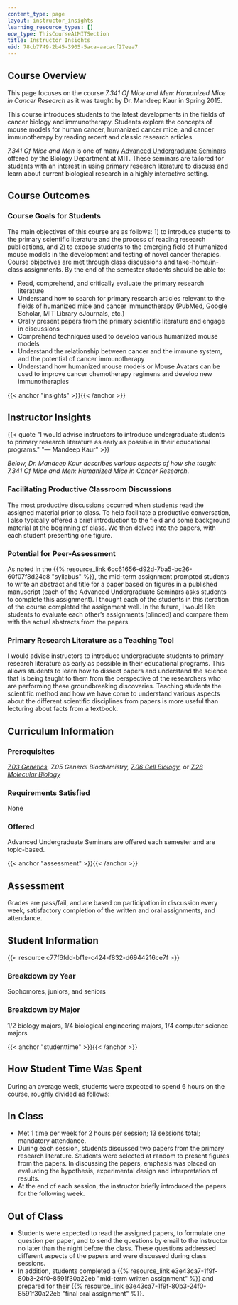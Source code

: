 ```yaml
---
content_type: page
layout: instructor_insights
learning_resource_types: []
ocw_type: ThisCourseAtMITSection
title: Instructor Insights
uid: 78cb7749-2b45-3905-5aca-aacacf27eea7
---
```


Course Overview
---------------

This page focuses on the course _7.341 Of Mice and Men: Humanized Mice in Cancer Research_ as it was taught by Dr. Mandeep Kaur in Spring 2015.

This course introduces students to the latest developments in the fields of cancer biology and immunotherapy. Students explore the concepts of mouse models for human cancer, humanized cancer mice, and cancer immunotherapy by reading recent and classic research articles.

_7.341 Of Mice and Men_ is one of many [Advanced Undergraduate Seminars](https://biology.mit.edu/undergraduate/course_listings/advanced_undergraduate_seminars) offered by the Biology Department at MIT. These seminars are tailored for students with an interest in using primary research literature to discuss and learn about current biological research in a highly interactive setting.

Course Outcomes
---------------

### Course Goals for Students

The main objectives of this course are as follows: 1) to introduce students to the primary scientific literature and the process of reading research publications, and 2) to expose students to the emerging field of humanized mouse models in the development and testing of novel cancer therapies. Course objectives are met through class discussions and take-home/in-class assignments. By the end of the semester students should be able to:

*   Read, comprehend, and critically evaluate the primary research literature
*   Understand how to search for primary research articles relevant to the fields of humanized mice and cancer immunotherapy (PubMed, Google Scholar, MIT Library eJournals, etc.)
*   Orally present papers from the primary scientific literature and engage in discussions
*   Comprehend techniques used to develop various humanized mouse models
*   Understand the relationship between cancer and the immune system, and the potential of cancer immunotherapy
*   Understand how humanized mouse models or Mouse Avatars can be used to improve cancer chemotherapy regimens and develop new immunotherapies

{{< anchor "insights" >}}{{< /anchor >}}

Instructor Insights
-------------------

{{< quote "I would advise instructors to introduce undergraduate students to primary research literature as early as possible in their educational programs." "— Mandeep Kaur" >}}

_Below, Dr. Mandeep Kaur describes various aspects of how she taught_ _7.341_ _Of Mice and Men: Humanized Mice in Cancer Research_.

### Facilitating Productive Classroom Discussions

The most productive discussions occurred when students read the assigned material prior to class. To help facilitate a productive conversation, I also typically offered a brief introduction to the field and some background material at the beginning of class. We then delved into the papers, with each student presenting one figure.

### Potential for Peer-Assessment

As noted in the {{% resource_link 6cc61656-d92d-7ba5-bc26-60f07f8d24c8 "syllabus" %}}, the mid-term assignment prompted students to write an abstract and title for a paper based on figures in a published manuscript (each of the Advanced Undergraduate Seminars asks students to complete this assignment). I thought each of the students in this iteration of the course completed the assignment well. In the future, I would like students to evaluate each other’s assignments (blinded) and compare them with the actual abstracts from the papers.

### Primary Research Literature as a Teaching Tool

I would advise instructors to introduce undergraduate students to primary research literature as early as possible in their educational programs. This allows students to learn how to dissect papers and understand the science that is being taught to them from the perspective of the researchers who are performing these groundbreaking discoveries. Teaching students the scientific method and how we have come to understand various aspects about the different scientific disciplines from papers is more useful than lecturing about facts from a textbook.

Curriculum Information
----------------------

### Prerequisites

[_7.03 Genetics_](/courses/7-03-genetics-fall-2004), _7.05 General Biochemistry,_ [_7.06 Cell Biology_](/courses/7-06-cell-biology-spring-2007), or [_7.28 Molecular Biology_](/courses/7-28-molecular-biology-spring-2005)

### Requirements Satisfied

None

### Offered

Advanced Undergraduate Seminars are offered each semester and are topic-based.

{{< anchor "assessment" >}}{{< /anchor >}}

Assessment
----------

Grades are pass/fail, and are based on participation in discussion every week, satisfactory completion of the written and oral assignments, and attendance.

Student Information
-------------------

{{< resource c77f6fdd-bf1e-c424-f832-d6944216ce7f >}}

### Breakdown by Year

Sophomores, juniors, and seniors

### Breakdown by Major

1/2 biology majors, 1/4 biological engineering majors, 1/4 computer science majors

{{< anchor "studenttime" >}}{{< /anchor >}}

How Student Time Was Spent
--------------------------

During an average week, students were expected to spend 6 hours on the course, roughly divided as follows:

In Class
--------

*   Met 1 time per week for 2 hours per session; 13 sessions total; mandatory attendance.
*   During each session, students discussed two papers from the primary research literature. Students were selected at random to present figures from the papers. In discussing the papers, emphasis was placed on evaluating the hypothesis, experimental design and interpretation of results.
*   At the end of each session, the instructor briefly introduced the papers for the following week.

Out of Class
------------

*   Students were expected to read the assigned papers, to formulate one question per paper, and to send the questions by email to the instructor no later than the night before the class. These questions addressed different aspects of the papers and were discussed during class sessions.
*   In addition, students completed a {{% resource_link e3e43ca7-1f9f-80b3-24f0-8591f30a22eb "mid-term written assignment" %}} and prepared for their {{% resource_link e3e43ca7-1f9f-80b3-24f0-8591f30a22eb "final oral assignment" %}}.